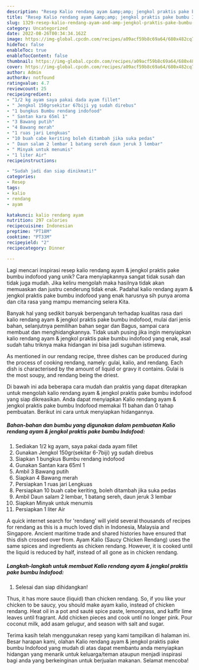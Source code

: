 ```yaml
---
description: "Resep Kalio rendang ayam &amp;amp; jengkol praktis pake bumbu Indofood yang Lezat Sekali"
title: "Resep Kalio rendang ayam &amp;amp; jengkol praktis pake bumbu Indofood yang Lezat Sekali"
slug: 1329-resep-kalio-rendang-ayam-and-amp-jengkol-praktis-pake-bumbu-indofood-yang-lezat-sekali
category: Uncategorized
date: 2022-08-26T00:34:34.162Z
image: https://img-global.cpcdn.com/recipes/a09acf59b8c69a64/680x482cq70/kalio-rendang-ayam-jengkol-praktis-pake-bumbu-indofood-foto-resep-utama.jpg
hideToc: false
enableToc: true
enableTocContent: false
thumbnail: https://img-global.cpcdn.com/recipes/a09acf59b8c69a64/680x482cq70/kalio-rendang-ayam-jengkol-praktis-pake-bumbu-indofood-foto-resep-utama.jpg
cover: https://img-global.cpcdn.com/recipes/a09acf59b8c69a64/680x482cq70/kalio-rendang-ayam-jengkol-praktis-pake-bumbu-indofood-foto-resep-utama.jpg
author: Admin
authorAv: notfound
ratingvalue: 4.7
reviewcount: 25
recipeingredient:
- "1/2 kg ayam saya pakai dada ayam fillet"
- " Jengkol 150grsekitar 67biji yg sudah direbus"
- "1 bungkus Bumbu rendang indofood"
- " Santan kara 65ml 1"
- "3 Bawang putih"
- "4 Bawang merah"
- "1 ruas jari Lengkuas"
- "10 buah cabe keriting boleh ditambah jika suka pedas"
- " Daun salam 2 lembar 1 batang sereh daun jeruk 3 lembar"
- " Minyak untuk menumis"
- "1 liter Air"
recipeinstructions:

- "Sudah jadi dan siap dinikmati!"
categories:
- Resep
tags:
- kalio
- rendang
- ayam

katakunci: kalio rendang ayam 
nutrition: 297 calories
recipecuisine: Indonesian
preptime: "PT18M"
cooktime: "PT33M"
recipeyield: "2"
recipecategory: Dinner

---
```





Lagi mencari inspirasi resep kalio rendang ayam &amp; jengkol praktis pake bumbu indofood yang unik? Cara menyiapkannya sangat tidak susah dan tidak juga mudah. Jika keliru mengolah maka hasilnya tidak akan memuaskan dan justru cenderung tidak enak. Padahal kalio rendang ayam &amp; jengkol praktis pake bumbu indofood yang enak harusnya sih punya aroma dan cita rasa yang mampu memancing selera Kita.





Banyak hal yang sedikit banyak berpengaruh terhadap kualitas rasa dari kalio rendang ayam &amp; jengkol praktis pake bumbu indofood, mulai dari jenis bahan, selanjutnya pemilihan bahan segar dan Bagus, sampai cara membuat dan menghidangkannya. Tidak usah pusing jika ingin menyiapkan kalio rendang ayam &amp; jengkol praktis pake bumbu indofood yang enak,      asal sudah tahu triknya maka hidangan ini bisa jadi suguhan istimewa.














As mentioned in our rendang recipe, three dishes can be produced during the process of cooking rendang, namely: gulai, kalio, and rendang. Each dish is characterised by the amount of liquid or gravy it contains. Gulai is the most soupy, and rendang being the driest.






Di bawah ini ada beberapa cara mudah dan praktis yang dapat diterapkan untuk mengolah kalio rendang ayam &amp; jengkol praktis pake bumbu indofood yang siap dikreasikan. Anda dapat menyiapkan Kalio rendang ayam &amp; jengkol praktis pake bumbu Indofood memakai 11 bahan dan 0 tahap pembuatan. Berikut ini cara untuk menyiapkan hidangannya.

<!--inarticleads1-->

##### Bahan-bahan dan bumbu yang digunakan dalam pembuatan Kalio rendang ayam &amp; jengkol praktis pake bumbu Indofood:

1. Sediakan 1/2 kg ayam, saya pakai dada ayam fillet
1. Gunakan  Jengkol 150gr(sekitar 6-7biji) yg sudah direbus
1. Siapkan 1 bungkus Bumbu rendang indofood
1. Gunakan  Santan kara 65ml 1
1. Ambil 3 Bawang putih
1. Siapkan 4 Bawang merah
1. Persiapkan 1 ruas jari Lengkuas
1. Persiapkan 10 buah cabe keriting, boleh ditambah jika suka pedas
1. Ambil  Daun salam 2 lembar, 1 batang sereh, daun jeruk 3 lembar
1. Siapkan  Minyak untuk menumis
1. Persiapkan 1 liter Air


A quick internet search for &#39;rendang&#39; will yield several thousands of recipes for rendang as this is a much loved dish in Indonesia, Malaysia and Singapore. Ancient maritime trade and shared histories have ensured that this dish crossed over from. Ayam Kalio (Saucy Chicken Rendang) uses the same spices and ingredients as chicken rendang. However, it is cooked until the liquid is reduced by half, instead of all gone as in chicken rendang. 

<!--inarticleads2-->

##### Langkah-langkah untuk membuat Kalio rendang ayam &amp; jengkol praktis pake bumbu Indofood:


1. Selesai dan siap dihidangkan!

Thus, it has more sauce (liquid) than chicken rendang. So, if you like your chicken to be saucy, you should make ayam kalio, instead of chicken rendang. Heat oil in a pot and sauté spice paste, lemongrass, and kaffir lime leaves until fragrant. Add chicken pieces and cook until no longer pink. Pour coconut milk, add asam gelugur, and season with salt and sugar. 

Terima kasih telah menggunakan resep yang kami tampilkan di halaman ini. Besar harapan kami, olahan Kalio rendang ayam &amp; jengkol praktis pake bumbu Indofood yang mudah di atas dapat membantu anda menyiapkan hidangan yang menarik untuk keluarga/teman ataupun menjadi inspirasi bagi anda yang berkeinginan untuk berjualan makanan. Selamat mencoba!
